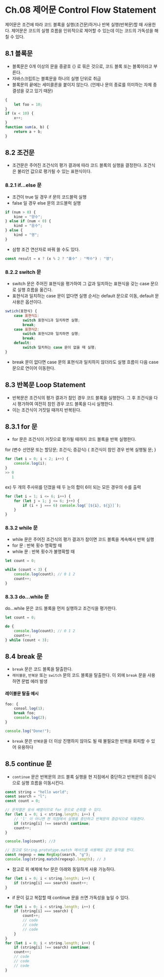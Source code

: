 # Ch.08 제어문 Control Flow Statement

제어문은 조건에 따라 코드 블록을 실행(조건문)하거나 반복 실행(반복문)할 때 사용한다.
제어문은 코드의 실행 흐름을 인위적으로 제어할 수 있는데 이는 코드의 가독성을 해칠 수 있다.

## 8.1 블록문

- 블록문은 0개 이상의 문을 중괄호 {} 로 묶은 것으로, 코드 블록 또는 블록이라고 부른다.
- 자바스크립트는 블록문을 하나의 실행 단위로 취급
- 블록문의 끝에는 세미콜론을 붙이지 않는다. (언제나 문의 종료를 의미하는 자체 종결성을 갖고 있기 때문)

```javascript
{
	let foo = 10;
}
if (x < 10) {
	x++;
}
function sum(a, b) {
	return a + b;
}
```

## 8.2 조건문

- 조건문은 주어진 조건식의 평가 결과에 따라 코드 블록의 실행을 결정한다. 조건식은 불리언 값으로 평가될 수 있는 표현식이다.

### 8.2.1 if...else 문

- 조건이 true 일 경우 if 문의 코드블럭 실행
- false 일 경우 else 문의 코드블럭 실행

```javascript
if (num > 0) {
	kine = "양수";
} else if (num < 0) {
	kind = "음수";
} else {
	kind = "영";
}
```

- 삼항 조건 연산자로 바꿔 쓸 수도 있다.

```javascript
const result = x ? (x % 2 ? "홀수" : "짝수") : "영";
```

### 8.2.2 switch 문

- switch 문은 주어진 표현식을 평가하여 그 값과 일치하는 표현식을 갖는 case 문으로 실행 흐름을 옮긴다.
- 표현식과 일치하는 case 문이 없다면 실행 순서는 default 문으로 이동, default 문 사용은 옵션이다.

```javascript
swtich(표현식) {
    case 표현식1:
        switch 표현식1과 일치하면 실행;
        break;
    case 표현식2:
        switch 표현식2와 일치하면 실행;
        break;
    default:
        switch 일치하는 case 문이 없을 때 실행;
}
```

- break 문이 없다면 case 문의 표현식과 일치하지 않더라도 실행 흐름이 다음 case 문으로 연이어 이동한다.

## 8.3 반복문 Loop Statement

- 반복문은 조건식의 평가 결과가 참인 경우 코드 블록을 실행한다. 그 후 조건식을 다시 평가하여 여전히 참힌 경우 코드 블록을 다시 실행한다.
- 이는 조건식이 거짓일 때까지 반복된다.

## 8.3.1 for 문

- for 문은 조건식이 거짓으로 평가될 때까지 코드 블록을 반복 실행한다.

for (변수 선언문 또는 할당문; 조건식; 증감식) {
조건식이 참인 경우 반복 실행될 문;
}

```javascript
for (let i = 0; i < 2; i++) {
	console.log(i);
}
>> 0
   1
```

ex) 두 개의 주사위를 던졌을 때 두 눈의 합이 6이 되는 모든 경우의 수를 출력

```javascript
for (let i = 1; i <= 6; i++) {
	for (let j = 1; j <= 6; j++) {
		if (i + j === 6) console.log(`[${i}, ${j}]`);
	}
}
```

### 8.3.2 while 문

- while 문은 주어진 조건식의 평가 결과가 참이면 코드 블록을 계속해서 반복 실행
- for 문 : 반복 횟수 명확할 때
- while 문 : 반복 횟수가 불명확할 때

```javascript
let count = 0;

while (count < 3) {
	console.log(count); // 0 1 2
	count++;
}
```

### 8.3.3 do...while 문

do...while 문은 코드 블록을 먼저 실행하고 조건식을 평가한다.

```javascript
let count = 0;

do {
	console.log(count); // 0 1 2
	count++;
} while (count < 3);
```

## 8.4 break 문

- `break` 문은 코드 블록을 탈출한다.
- `레이블문`, `반복문` 또는 `switch` 문의 코드 블록을 탈출한다. 이 외에 `break` 문을 사용하면 문법 에러 발생

#### 레이블문 탈출 예시

```javascript
foo: {
	consol.log(1);
	break foo;
	console.log(2);
}

console.log("Done!");
```

- `break` 문은 `반복문`을 더 이상 진행하지 않아도 될 때 불필요한 반복을 회피할 수 있어 유용하다

## 8.5 continue 문

- `continue` 문은 반복문의 코드 블록 실행을 현 지점에서 중단하고 반복문의 증감식으로 실행 흐름을 이동시킨다.

```javascript
const string = "hello world";
const search = "l";
const count = 0;

// 문자열은 유사 배열이므로 for 문으로 순회할 수 있다.
for (let i = 0; i < string.length; i++) {
	// 'l' 이 아니면 현 지점에서 실행을 중단하고 반복문의 증감식으로 이동한다.
	if (string[i] !== search) continue;
	count++;
}

console.log(count); //3

// 참고로 String.prototype.match 메서드를 사용해도 같은 동작을 한다.
const regexp = new RegExp(search, "g");
console.log(string.match(regexp).length); // 3
```

- 참고로 위 예제에 for 문은 아래와 동일하게 사용 가능하다.

```javascript
for (let i = 0; i < string.length; i++) {
	if (string[i] === search) count++;
}
```

- if 문이 길고 복잡할 때 continue 문을 쓰면 가독성을 높일 수 있다.

```javascript
for (let i = 0; i < string.length; i++) {
	if (string[i] === search) {
		count++;
		// code
		// code
		// code
	}
}
for (let i = 0; i < string.length; i++) {
	if (string[i] !== search) continue;
	count++;
	// code
	// code
	// code
}
```
